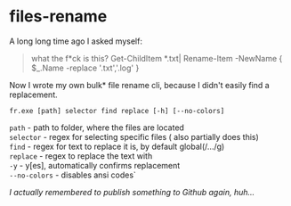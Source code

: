 # files-rename

A long long time ago I asked myself: 
> what the f*ck is this? Get-ChildItem *.txt| Rename-Item -NewName { $_.Name -replace '\.txt','.log' }

Now I wrote my own bulk\* file rename cli, because I didn't easily find a replacement.

```
fr.exe [path] selector find replace [-h] [--no-colors]
```


`path` - path to folder, where the files are located  
`selector` - regex for selecting specific files (<find> also partially does this)  
`find` - regex for text to replace it is, by default global(/.../g)  
`replace` - regex to replace the text with  
`-y` - y[es], automatically confirms replacement  
`--no-colors` - disables ansi codes`  


*I actually remembered to publish something to Github again, huh...*
